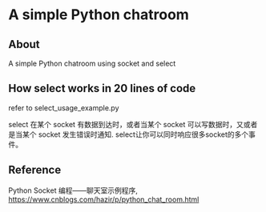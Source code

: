 A simple Python chatroom
========================

About
------------------------
A simple Python chatroom using socket and select

How select works in 20 lines of code
-----------------------------------
refer to select_usage_example.py

select 在某个 socket 有数据到达时，或者当某个 socket 可以写数据时，又或者是当某个 socket 发生错误时通知.
select让你可以同时响应很多socket的多个事件。


Reference
------------------------
Python Socket 编程——聊天室示例程序, https://www.cnblogs.com/hazir/p/python_chat_room.html
